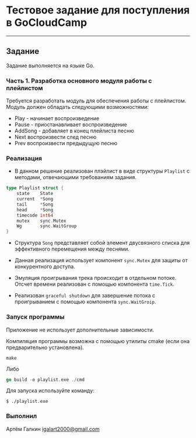 # Тестовое задание для поступления в GoCloudCamp
_________________
## Задание
Задание выполняется на языке Go.

### Часть 1. Разработка основного модуля работы с плейлистом
Требуется разработать модуль для обеспечения работы с плейлистом. Модуль должен обладать следующими возможностями:

- Play - начинает воспроизведение
- Pause - приостанавливает воспроизведение
- AddSong - добавляет в конец плейлиста песню
- Next воспроизвести след песню
- Prev воспроизвести предыдущую песню

### Реализация

- В данном решение реализован плэйлист в виде структуры `Playlist` с методами, отвечающими 
требованиям задания.

```go
type Playlist struct {
    state    State
    current  *Song
    tail     *Song
    head     *Song
    timecode int64
    mutex    sync.Mutex
    Wg       sync.WaitGroup
}
```

- Структура `Song` представляет собой элемент двусвязного списка для эффективного перемещения между песнями.

- Данная реализация использует компонент `sync.Mutex` для защиты от конкурентного доступа.
- Эмуляция проигрывания трека происходит в отдельном потоке.
Отсчет времени реализован с помощью компонента `time.Tick`.
- Реализован `graceful shutdown` для завершение потока с проигрыванием с помощью компонента `sync.WaitGroip`.

### Запуск программы

Приложение не использует дополнительные зависимости.

Компиляция программы возможна с помощью утилиты cmake (если она предварительно установлена).
```
make
```
Либо
```go
go build -o playlist.exe ./cmd
```
Для запуска используйте команду:
```
$ ./playlist.exe
```

### Выполнил
Артём Галкин igalart2000@gmail.com